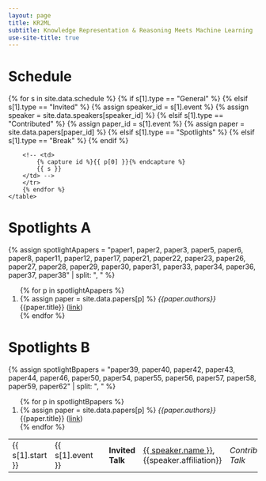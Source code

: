 ```yaml
---
layout: page
title: KR2ML
subtitle: Knowledge Representation & Reasoning Meets Machine Learning
use-site-title: true
---
```


# Schedule

<div class="container">
  <div class="row">
    <table class="table">
        {% for s in site.data.schedule %}
        <tr>
        <td>{{ s[1].start }}</td>
        {% if s[1].type == "General" %}
          <td>{{ s[1].event }}</td>
          <td></td>
        {% elsif s[1].type == "Invited" %}
          <td class="success"><b>Invited Talk</b></td>
          {% assign speaker_id = s[1].event %}
          {% assign speaker = site.data.speakers[speaker_id] %}
          <td class="success"><a href="{{speaker.url}}">{{ speaker.name }}</a>, {{speaker.affiliation}}</td>
        {% elsif s[1].type == "Contributed" %}
          <td><i>Contributed Talk</i></td>
          {% assign paper_id = s[1].event %}
          {% assign paper = site.data.papers[paper_id] %}
          <td>
            <i>{{paper.authors}}</i><br>
            {{paper.title}} (<a href="{{site.baseurl}}/papers#{{paper_id}}">link</a>)</td>
        {% elsif s[1].type == "Spotlights" %}
          <td>Spotlights</td>
          <td><a href="#{{s[0]}}">{{ s[1].event }}</a></td>
        {% elsif s[1].type == "Break" %}
          <td class="info"></td>
          <td class="info">{{ s[1].event }}</td>
        {% endif %}

        <!-- <td>
            {% capture id %}{{ p[0] }}{% endcapture %}
            {{ s }}
        </td> -->
        </tr>
        {% endfor %}
    </table>
  </div>

<h1 id="spotlightsA"> Spotlights A </h1>

  {% assign spotlightApapers = "paper1, paper2, paper3, paper5, paper6, paper8, paper11, paper12, paper17, paper21, paper22, paper23, paper26, paper27, paper28, paper29, paper30, paper31, paper33, paper34, paper36, paper37, paper38" | split: ", " %}

  <div class="row">
    <ol>
      {% for p in spotlightApapers %}
        <li>
            {% assign paper = site.data.papers[p] %}
            <i>{{paper.authors}}</i><br>
            {{paper.title}} (<a href="{{site.baseurl}}/papers#{{p}}">link</a>)
        </li>
      {% endfor %}
    </ol>
  </div>

<h1 id="spotlightsB"> Spotlights B </h1>

  {% assign spotlightBpapers = "paper39, paper40, paper42, paper43, paper44, paper46, paper50, paper54, paper55, paper56, paper57, paper58, paper59, paper62" | split: ", " %}
  <div class="row">
    <ol>
      {% for p in spotlightBpapers %}
        <li>
            {% assign paper = site.data.papers[p] %}
            <i>{{paper.authors}}</i><br>
            {{paper.title}} (<a href="{{site.baseurl}}/papers#{{p}}">link</a>)
        </li>
      {% endfor %}
    </ol>
  </div>

</div>
